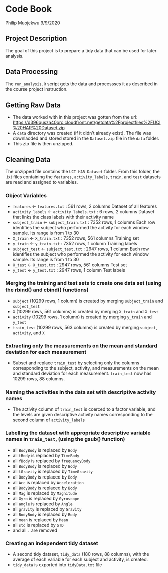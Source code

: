 Code Book
================
Philip Muojekwu
9/9/2020


## Project Description

The goal of this project is to prepare a tidy data that can be used for
later analysis.

## Data Processing

The `run_analysis.R` script gets the data and processses it as described
in the course project instruction.

## Getting Raw Data

  - The data worked with in this project was gotten from the url:
    <https://d396qusza40orc.cloudfront.net/getdata%2Fprojectfiles%2FUCI%20HAR%20Dataset.zip>
  - A `data` directory was created (if it didn’t already exist). The
    file was downlaoded and stored stored in the `Dataset.zip` file in
    the `data` folder.
  - This zip file is then unzipped.

## Cleaning Data

The unzipped file contains the `UCI HAR Dataset` folder. From this
folder, the .txt files containing the `features`, `activity_labels`,
`train`, and `test` datasets are read and assigned to variables.

### Object Variables

  - `features` \<- `features.txt` : 561 rows, 2 columns Dataset of all
    features
  - `activity_labels` \<- `activity_labels.txt` : 6 rows, 2 columns
    Dataset that links the class labels with their activity name
  - `subject_train` \<- `subject_train.txt` : 7352 rows, 1 columns Each
    row identifies the subject who performed the activity for each
    window sample. Its range is from 1 to 30
  - `X_train` \<- `X_train.txt` : 7352 rows, 561 columns Training set
  - `y_train` \<- `y_train.txt` : 7352 rows, 1 column Training labels
  - `subject_test` \<- `subject_test.txt` : 2947 rows, 1 column Each row
    identifies the subject who performed the activity for each window
    sample. Its range is from 1 to 30
  - `X_test` \<- `X_test.txt` : 2947 rows, 561 columns Test set
  - `y_test` \<- `y_test.txt` : 2947 rows, 1 column Test labels

### Merging the training and test sets to create one data set (using the **rbind()** and **cbind()** functions)

  - `subject` (10299 rows, 1 column) is created by merging
    `subject_train` and `subject_test`
  - `X` (10299 rows, 561 columns) is created by merging `X_train` and
    `X_test`
  - `activity` (10299 rows, 1 column) is created by merging `y_train`
    and `y_test`
  - `train_test` (10299 rows, 563 columns) is created by merging
    `subject`, `activity`, and `X`

### Extracting only the measurements on the mean and standard deviation for each measurement

  - Subset and replace `train_test` by selecting only the columns
    corresponding to the subject, activity, and measurements on the mean
    and standard deviation for each measurement. `train_test` now has
    10299 rows, 88 columns.

### Naming the activities in the data set with descriptive activity names

  - The activity column of `train_test` is coerced to a factor variable,
    and the levels are given descriptive activity names corresponding to
    the second column of `activity_labels`

### Labelling the dataset with appropriate descriptive variable names in `train_test`, (using the **gsub()** function)

  - all `BodyBody` is replaced by `Body`
  - all `tBody` is replaced by `TimeBody`
  - all `fBody` is replaced by `frequencyBody`
  - all `BodyBody` is replaced by `Body`
  - all `tGravity` is replaced by `TimeGravity`
  - all `BodyBody` is replaced by `Body`
  - all `Acc` is replaced by `Acceleration`
  - all `BodyBody` is replaced by `Body`
  - all `Mag` is replaced by `Magnitude`
  - all `Gyro` is replaced by `Gyroscope`
  - all `angle` is replaced by `Angle`
  - all `gravity` is replaced by `Gravity`
  - all `BodyBody` is replaced by `Body`
  - all `mean` is replaced by `Mean`
  - all `std` is replaced by `STD`
  - and all `.` are removed

### Creating an independent tidy dataset

  - A second tidy dataset, `tidy_data` (180 rows, 88 columns), with the
    average of each variable for each subject and activity, is created.
  - `tidy_data` is exported into `tidyData.txt` file

